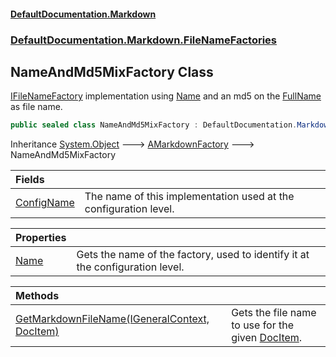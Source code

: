 #### [DefaultDocumentation.Markdown](index.md 'index')
### [DefaultDocumentation.Markdown.FileNameFactories](index.md#DefaultDocumentation.Markdown.FileNameFactories 'DefaultDocumentation.Markdown.FileNameFactories')

## NameAndMd5MixFactory Class

[IFileNameFactory](https://github.com/Doraku/DefaultDocumentation/blob/master/documentation/api/IFileNameFactory.md 'DefaultDocumentation.Api.IFileNameFactory') implementation using [Name](https://github.com/Doraku/DefaultDocumentation/blob/master/documentation/api/DocItem.Name.md 'DefaultDocumentation.Models.DocItem.Name') and an md5 on the [FullName](https://github.com/Doraku/DefaultDocumentation/blob/master/documentation/api/DocItem.FullName.md 'DefaultDocumentation.Models.DocItem.FullName') as file name.

```csharp
public sealed class NameAndMd5MixFactory : DefaultDocumentation.Markdown.FileNameFactories.AMarkdownFactory
```

Inheritance [System.Object](https://docs.microsoft.com/en-us/dotnet/api/System.Object 'System.Object') &#129106; [AMarkdownFactory](AMarkdownFactory.md 'DefaultDocumentation.Markdown.FileNameFactories.AMarkdownFactory') &#129106; NameAndMd5MixFactory

| Fields | |
| :--- | :--- |
| [ConfigName](NameAndMd5MixFactory.ConfigName.md 'DefaultDocumentation.Markdown.FileNameFactories.NameAndMd5MixFactory.ConfigName') | The name of this implementation used at the configuration level. |

| Properties | |
| :--- | :--- |
| [Name](NameAndMd5MixFactory.Name.md 'DefaultDocumentation.Markdown.FileNameFactories.NameAndMd5MixFactory.Name') | Gets the name of the factory, used to identify it at the configuration level. |

| Methods | |
| :--- | :--- |
| [GetMarkdownFileName(IGeneralContext, DocItem)](NameAndMd5MixFactory.GetMarkdownFileName(IGeneralContext,DocItem).md 'DefaultDocumentation.Markdown.FileNameFactories.NameAndMd5MixFactory.GetMarkdownFileName(DefaultDocumentation.IGeneralContext, DefaultDocumentation.Models.DocItem)') | Gets the file name to use for the given [DocItem](https://github.com/Doraku/DefaultDocumentation/blob/master/documentation/api/DocItem.md 'DefaultDocumentation.Models.DocItem'). |
